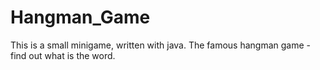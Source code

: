 # Hangman_Game
This is a small minigame, written with java.
The famous hangman game - find out what is the word.
